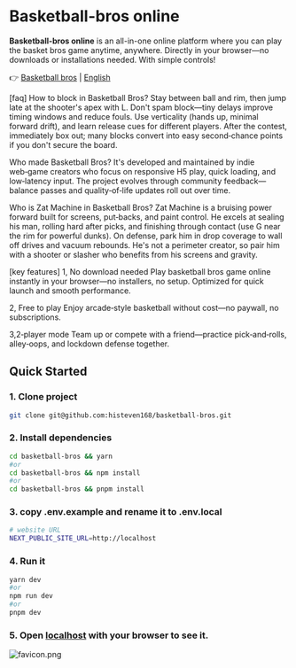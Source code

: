 # Basketball-bros online
**Basketball-bros online** is an all-in-one online platform where you can play the basket bros game anytime, anywhere. Directly in your browser—no downloads or installations needed. With simple controls!

👉 [Basketball bros](https://basketball-bros.online) | [English]([[https://github.com/histeven168/basketball-bros/blob/main/README.md](https://github.com/histeven168/basketball-bros/edit/main/README.md)](https://github.com/histeven168/basketball-bros/edit/main/README.md))

[faq]
How to block in Basketball Bros?
Stay between ball and rim, then jump late at the shooter's apex with L. Don't spam block—tiny delays improve timing windows and reduce fouls. Use verticality (hands up, minimal forward drift), and learn release cues for different players. After the contest, immediately box out; many blocks convert into easy second‑chance points if you don't secure the board.

Who made Basketball Bros?
It's developed and maintained by indie web‑game creators who focus on responsive H5 play, quick loading, and low‑latency input. The project evolves through community feedback—balance passes and quality‑of‑life updates roll out over time.

Who is Zat Machine in Basketball Bros?
Zat Machine is a bruising power forward built for screens, put‑backs, and paint control. He excels at sealing his man, rolling hard after picks, and finishing through contact (use G near the rim for powerful dunks). On defense, park him in drop coverage to wall off drives and vacuum rebounds. He's not a perimeter creator, so pair him with a shooter or slasher who benefits from his screens and gravity.

[key features]
1, No download needed
Play basketball bros game online instantly in your browser—no installers, no setup. Optimized for quick launch and smooth performance.

2, Free to play
Enjoy arcade‑style basketball without cost—no paywall, no subscriptions.

3,2‑player mode
Team up or compete with a friend—practice pick‑and‑rolls, alley‑oops, and lockdown defense together.

## Quick Started

### 1. Clone project

```bash
git clone git@github.com:histeven168/basketball-bros.git
```

### 2. Install dependencies

```bash
cd basketball-bros && yarn
#or
cd basketball-bros && npm install
#or
cd basketball-bros && pnpm install
```

### 3. copy .env.example and rename it to .env.local

```bash
# website URL
NEXT_PUBLIC_SITE_URL=http://localhost

```

### 4. Run it

```bash
yarn dev
#or
npm run dev
#or
pnpm dev
```

### 5. Open [localhost](localhost) with your browser to see it.
![favicon.png](https://basketball-bros.online/images/logo.webp)
